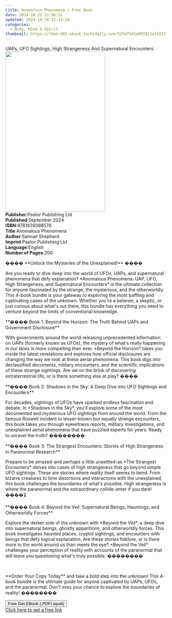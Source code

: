 ```yaml
---
title: Anomalous Phenomena | Free Book
date: 2024-10-23 21:56:51
updated: 2024-10-26 12:13:24
categories:
  - Body, Mind & Spirit
thumbnail: https://thmb-001-ebook.techidaily.com/525d73d1e097821afd113f9167bac796161cc635996785b00faaf43d154c7518.jpg
---
```

<main id="book-container">
  <div class="flex flex-col">
    <div class="book-brief flex-1 py-6 px-4 sm:p-6 md:py-10 md:px-8">
      <!-- brief-->
      <div class="book-brief-main">
        UAPs, UFO Sightings, High Strangeness And Supernatural Encounters
      </div>
    </div>
    <div
      class="book-meta-info flex-1 grid gap-4 col-start-1 col-end-3 row-start-1 sm:mb-6 sm:grid-cols-4 lg:gap-6 lg:col-start-2 lg:row-end-6 lg:row-span-6 lg:mb-0"
    >
      <div
        class="book-meta-info-left place-content-center mt-4 p-4 text-sm leading-6 col-start-2 col-span-2 dark:text-slate-400"
      >
        <img
          class="w-full h-500 object-cover rounded-lg sm:h-255 sm:col-span-2 lg:col-span-full"
          src="https://img-001-ebook.techidaily.com/230c7a10184c002c7a87949f5c96f5b312c590c688c15c5395d5d7fc07a6cb84.jpg"
          alt=""
          width="312"
          height="500"
        />
      </div>
      <div
        class="book-meta-info-right mt-2 col-start-1 row-start-2 col-span-3 self-center"
      >
        <!-- meta data  -->
        <div class="flex flex-col px-4 md:px-8">
          <div class="flex-1">
            <strong>Publisher</strong>:<span class="px-2"
              >Pastor Publishing Ltd</span
            >
          </div>
          <div class="flex-1">
            <strong>Published</strong>:<span class="px-2">September 2024</span>
          </div>
          <div class="flex-1">
            <strong>ISBN</strong>:<span class="px-2">9781839388576</span>
          </div>
          <div class="flex-1">
            <strong>Title</strong>:<span class="px-2">Anomalous Phenomena</span>
          </div>
          <div class="flex-1">
            <strong>Author</strong>:<span class="px-2">Samuel Shepherd</span>
          </div>
          <div class="flex-1">
            <strong>Imprint</strong>:<span class="px-2"
              >Pastor Publishing Ltd</span
            >
          </div>
          <div class="flex-1">
            <strong>Language</strong>:<span class="px-2">English</span>
          </div>
          <div class="flex-1">
            <strong>Number of Pages</strong>:<span class="px-2">200</span>
          </div>
        </div>
      </div>
    </div>
    <div class="book-description flex-1 py-6 px-4 sm:p-6 md:py-10 md:px-8">
      <div class="book-description-main">
        <div accordion-content="" id="description">
          <p>���� **Unlock the Mysteries of the Unexplained!** ����</p>
          <p>
            Are you ready to dive deep into the world of UFOs, UAPs, and
            supernatural phenomena that defy explanation? *Anomalous Phenomena:
            UAP, UFO, High Strangeness, and Supernatural Encounters* is the
            ultimate collection for anyone fascinated by the strange, the
            mysterious, and the otherworldly. This 4-book bundle is your gateway
            to exploring the most baffling and captivating cases of the unknown.
            Whether you're a believer, a skeptic, or just curious about what's
            out there, this bundle has everything you need to venture beyond the
            limits of conventional knowledge.
          </p>
          <p>
            **���� Book 1: Beyond the Horizon: The Truth Behind UAPs and
            Government Disclosure**
          </p>
          <p>
            With governments around the world releasing unprecedented
            information on UAPs (formerly known as UFOs), the mystery of what's
            really happening in our skies is more compelling than ever. *Beyond
            the Horizon* takes you inside the latest revelations and explores
            how official disclosures are changing the way we look at these
            aerial phenomena. This book digs into declassified documents,
            military encounters, and the scientific implications of these
            strange sightings. Are we on the brink of discovering
            extraterrestrial life, or is there something else at play? ����
          </p>
          <p>
            **���� Book 2: Shadows in the Sky: A Deep Dive into UFO Sightings
            and Encounters**
          </p>
          <p>
            For decades, sightings of UFOs have sparked endless fascination and
            debate. In *Shadows in the Sky*, you'll explore some of the most
            documented and mysterious UFO sightings from around the world. From
            the famous Roswell incident to lesser-known but equally strange
            encounters, this book takes you through eyewitness reports, military
            investigations, and unexplained aerial phenomena that have puzzled
            experts for years. Ready to unravel the truth? ��������
          </p>
          <p>
            **���� Book 3: The Strangest Encounters: Stories of High Strangeness
            in Paranormal Research**
          </p>
          <p>
            Prepare to be amazed-and perhaps a little unsettled-as *The
            Strangest Encounters* delves into cases of high strangeness that go
            beyond simple UFO sightings. These are stories where reality itself
            seems to bend. From bizarre creatures to time distortions and
            interactions with the unexplained, this book challenges the
            boundaries of what's possible. High strangeness is where the
            paranormal and the extraordinary collide-enter if you dare! ����⏳
          </p>
          <p>
            **���� Book 4: Beyond the Veil: Supernatural Beings, Hauntings, and
            Otherworldly Forces**
          </p>
          <p>
            Explore the darker side of the unknown with *Beyond the Veil*, a
            deep dive into supernatural beings, ghostly apparitions, and
            otherworldly forces. This book investigates haunted places, cryptid
            sightings, and encounters with beings that defy logical explanation.
            Are these stories folklore, or is there more to the world around us
            than meets the eye? *Beyond the Veil* challenges your perception of
            reality with accounts of the paranormal that will leave you
            questioning what's truly possible. ��������
          </p>
          <p><br /></p>
          <p>
            **Order Your Copy Today** and take a bold step into the unknown!
            This 4-book bundle is the ultimate guide for anyone captivated by
            UAPs, UFOs, and the paranormal. Don't miss your chance to explore
            the boundaries of reality! ��������
          </p>
        </div>
        <div class="accordion-fader"></div>
      </div>
    </div>
    <div class="book-excerpts flex-1 py-6 px-4 sm:p-6 md:py-10 md:px-8"></div>
    <div
      class="book-about-author flex-1 py-6 px-4 sm:p-6 md:py-10 md:px-8"
    ></div>
    <div class="book-free-get flex-1 py-6 px-4 sm:p-6 md:py-10 md:px-8">
      <button
        id="btn-free-get"
        class="bg-blue-500 hover:bg-blue-700 text-white font-bold py-2 px-4 rounded"
      >
        Free Get EBook (.PDF/.epub)
      </button>
      <div id="countdown-display" class="px-2 text-lg mt-2"></div>
      <a
        id="free-link"
        class="hidden bg-blue-500 hover:bg-blue-700 text-white font-bold py-2 px-4 rounded"
        href="https://www.ebooks.com/en-us/book/211461026/anomalous-phenomena/samuel-shepherd/"
        target="_blank"
        >Click here to get a free link</a
      >
    </div>
    <script>
      let countdownTime = 0;
      let countdownInterval = null;
      document
        .getElementById('btn-free-get')
        .addEventListener('click', startCountdown);
      function startCountdown() {
        countdownTime = new Date().getTime() + 60000 * 3;
        countdownInterval = setInterval(updateCountdown, 1000);
        document.getElementById('btn-free-get').disabled = true;
        document
          .getElementById('btn-free-get')
          .classList.add('bg-gray-500', 'cursor-not-allowed');
      }
      function updateCountdown() {
        let currentTime = new Date().getTime();
        let timeLeft = countdownTime - currentTime;
        let secondsLeft = Math.floor(timeLeft / 1000);
        document.getElementById('countdown-display').innerHTML =
          `Remaining time: ${secondsLeft} seconds.`;
        if (secondsLeft <= 0) {
          clearInterval(countdownInterval);
          document.getElementById('btn-free-get').classList.add('hidden');
          document.getElementById('free-link').classList.remove('hidden');
          document.getElementById('countdown-display').innerHTML = '';
        }
      }
    </script>
  </div>
</main>
